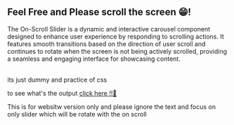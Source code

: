 <h2>
  Feel Free and Please scroll the screen 😁!
</h2>
<p>
  The On-Scroll Slider is a dynamic and interactive carousel component designed to enhance user experience by responding to scrolling actions. It features smooth transitions based on the direction of user scroll and continues to rotate when the screen is not being actively scrolled, providing a seamless and engaging interface for showcasing content.
</p><br> its just dummy and practice of css

<p>to see what's the output
<a href="https://aadityagi84.github.io/onScroll-Scroller/"> click here !!🥲
 </a></p>This is for websitw version only and please ignore the text and focus on only slider which will be rotate with the on scroll
